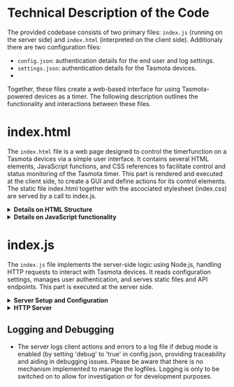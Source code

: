 # Technical Description of the Code

The provided codebase consists of two primary files: `index.js` (running on the server side) and `index.html` (interpreted on the client side). Additionaly there are two configuration files: 

   - `config.json`: authentication details for the end user and log settings.
   - `settings.json`: authentication details for the Tasmota devices.
   - 
Together, these files create a web-based interface for using Tasmota-powered devices as a timer. The following description outlines the functionality and interactions between these files.

# index.html

The `index.html` file is a web page designed to control the timerfunction on a Tasmota devices via a simple user interface. It contains several HTML elements, JavaScript functions, and CSS references to facilitate control and status monitoring of the Tasmota timer. This part is rendered and executed at the client side, to create a GUI and define actions for its control elements. The static file index.html together with the ascociated stylesheet (index.css) are served by a call to index.js. 

<details>
<summary><b>Details on HTML Structure</b></summary>

1. **Head Section**: 
   - Sets up meta tags for character set and viewport settings.
   - Includes app title and links to an external CSS stylesheet for styling (index.css).

2. **Body Section**:
   - Formats app including its title image (header.png).
   - A `div` with the ID `controls` includes:
     - A dropdown menu for selecting a device.
     - A switch to toggle device power.
     - Inputs for setting timer duration in hours and minutes.
     - Buttons to set and clear timers.
   - A `div` with the ID `log` displays the current timer status, last user action, and error messages when aplicable.
</details>

<details>
<summary><b>Details on JavaScript functionality</b></summary>

Embedded within the HTML file, the JavaScript handles the interaction logic:

1. **Initialization and WebSocket Setup**:
   - The WebSocket connection is established with the server.
   - Functions to update the device status and handle WebSocket events are defined.

2. **Device Control Functions**:
   - `togglePower()`: Toggles the power state of the selected device and updates the status display.
   - `setTimerWithDelta()`: Sets a timer based on user input for hours and minutes and enables timers on the device.
   - `clearTimer()`: Clears any active timers on the device and updates the status display.
   - `updateDeviceStatus()`: Fetches and displays the current power and timer status of the selected device.
   - `deviceChanged()`: Updates the status display when a different device is selected.

3. **Utility Functions**:
   - `getLocalTimeString()`: Returns the current local time as a formatted string.
   - `getSelectedDevice()`: Retrieves the currently selected device from the dropdown menu.
   - `sendCommand()`: Sends commands to the server to interact with the device, handling responses and errors appropriately.

4. **Event Listeners**:
   - On page load, the list of devices is fetched from the server, and the first device is selected by default.
   - Periodic updates to device status are set to occur every minute.
</details>

# index.js

The `index.js` file implements the server-side logic using Node.js, handling HTTP requests to interact with Tasmota devices. It reads configuration settings, manages user authentication, and serves static files and API endpoints. This part is executed at the server side.

<details>
<summary><b>Server Setup and Configuration</b></summary>

1. **Dependencies and Initialization**:
   - Requires essential modules: `http`, `fs`, `path`, `crypto`, and `url`.
   - Initializes server settings like hostname, port, and debug mode.
   - Defines utility functions for password hashing, input sanitization, and authentication.

2. **Configuration File Loading**:
   - Reads and parses `config.json` and `settings.json` to load user credentials and device accounts.
</details>

<details>
<summary><b>HTTP Server</b></summary>

1. **Server Creation**:
   - Creates an HTTP server to listen for incoming requests.

2. **Request Handling**:
   - Handles different routes based on the request URL:
     - `POST /login`: Authenticates users using credentials from the request body.
     - Serves static files (`index.html`, `styles.css`, `favicon.ico`, and `header.png`).
     - `GET /devices`: Returns a list of available devices.
     - The following device-specific routes are defined (`/setPower`, `/getTime`, `/setTimer`, `/clearTimer`, `/getTimerStatus`, `/getPowerStatus`, `/enableTimers`, `/disableTimers`).

3. **Command Execution**:
   - Defines functions to handle device commands:
     - `handleSetPower()`: Sets the power state of a device.
     - `handleSetTimer()`: Sets a timer on a device.
     - `handleClearTimer()`: Clears a timer on a device.
     - `handleGetTimerStatus()`, `handleGetPowerStatus()`, `handleGetTime()`: Fetches current status information from the device.
     - `handleEnableTimers()`, `handleDisableTimers()`: Enables or disables timers on a device.

4. **Utility Functions**:
   - `isAuthorized()`: Checks if a request contains valid authentication credentials.
   - `serveStaticFile()`: Serves static files from the server's public directory.
   - `logMessage()`: Logs messages to a file if debug mode is enabled.
   - `getRequestOptions()`: Prepares HTTP request options for sending commands to Tasmota devices.
   - `makeRequest()`: Makes HTTP requests to Tasmota devices and processes responses.
   - `getCurrentDeviceTime()`: Get the current time from the Tasmota device.
   - `sanitizeInput()`: Sanitize input to prevent XSS attacks.
</details>

## Logging and Debugging

- The server logs client actions and errors to a log file if debug mode is enabled (by setting 'debug' to 'true' in config.json, providing traceability and aiding in debugging issues. Please be aware that there is no mechanism implemented to manage the logfiles. Logging is only to be switched on to allow for investigation or for development purposes.  


